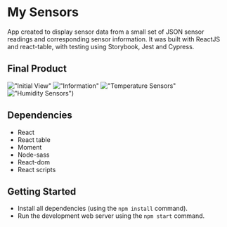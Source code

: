 # My Sensors

App created to display sensor data from a small set of JSON sensor readings and corresponding sensor information. It was built with ReactJS and react-table, with testing using Storybook, Jest and Cypress.

## Final Product

!["Initial View"]()
!["Information"]()
!["Temperature Sensors"]()
!["Humidity Sensors"]())


## Dependencies

- React
- React table
- Moment
- Node-sass
- React-dom
- React scripts

## Getting Started

- Install all dependencies (using the `npm install` command).
- Run the development web server using the `npm start` command.
